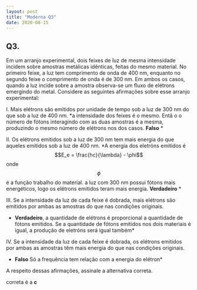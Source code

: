 ```yaml
---
layout: post
title: "Moderna Q3"
date: 2020-08-15
---
```



## Q3.


Em um arranjo experimental, dois feixes de luz de mesma intensidade incidem sobre amostras metálicas idênticas, feitas do mesmo material. No primeiro feixe, a luz tem comprimento de onda de 400 nm, enquanto no segundo feixe o comprimento de onda é de 300 nm. Em ambos os casos, quando a luz incide sobre a amostra observa-se um fluxo de elétrons emergindo do metal. Considere as seguintes afirmações sobre esse arranjo experimental:

I. Mais elétrons são emitidos por unidade de tempo sob a luz de 300 nm do que sob a luz de 400 nm.
*a intensidade dos feixes é o mesmo. Entã o o número de fótons interagindo com as duas amostras é a mesma, produzindo o mesmo número de elétrons nos dos casos. **Falso** *

II. Os elétrons emitidos sob a luz de 300 nm tem mais energia do que aqueles emitidos sob a luz de 400 nm.
*A energia dos eletróns emitidos é $$E_e = \frac{hc}{\lambda} - \phi$$ onde $$\phi$$ é a função trabalho do material. a luz com 300 nm possui fótons mais energéticos, logo os elétrons emitidos teram mais energia. **Verdadeiro** *

III. Se a intensidade da luz de cada feixe é dobrada, mais elétrons são emitidos por ambas as amostras do que nas condições originais.
* **Verdadeiro**, a quantidade de elétrons é proporcional a quantidade de fótons emitidos. Se a quantidade de fótons emitidos nos dois materiais é igual, a produção de eletróns será igual também*

IV. Se a intensidade da luz de cada feixe é dobrada, os elétrons emitidos por ambas as amostras têm mais energia do que nas condições originais.
* **Falso** Só a frequência tem relação com a energia do elétron*


A respeito dessas afirmações, assinale a alternativa correta.

correta é a **c**


